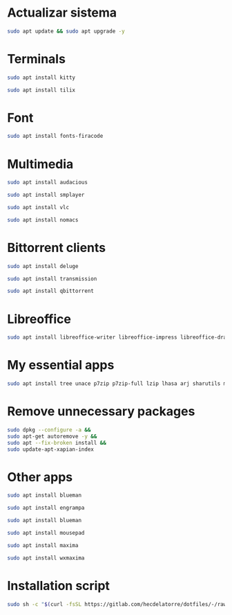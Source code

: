 # Actualizar sistema
```sh
sudo apt update && sudo apt upgrade -y
```
# Terminals
```sh
sudo apt install kitty
```
```sh
sudo apt install tilix
```
# Font
```sh
sudo apt install fonts-firacode
```
# Multimedia
```sh
sudo apt install audacious
```
```sh
sudo apt install smplayer
```
```sh
sudo apt install vlc
```
```sh
sudo apt install nomacs
```

# Bittorrent clients
```sh
sudo apt install deluge
```
```sh
sudo apt install transmission
```
```sh
sudo apt install qbittorrent
```
# Libreoffice
```sh
sudo apt install libreoffice-writer libreoffice-impress libreoffice-draw libreoffice-calc libreoffice-l10n-es libreoffice-gtk3
```
# My essential apps
```sh
sudo apt install tree unace p7zip p7zip-full lzip lhasa arj sharutils mpack lzma lzop cabextract nmap brasero deluge gparted w3m filezilla aircrack-ng crunch cups-pdf gnome-disk-utility g++ gcc build-essential clang gcp python3 git openvpn
```
# Remove unnecessary packages
```sh
sudo dpkg --configure -a &&
sudo apt-get autoremove -y &&
sudo apt --fix-broken install &&
sudo update-apt-xapian-index
```
# Other apps
```sh
sudo apt install blueman
```
```sh
sudo apt install engrampa
```
```sh
sudo apt install blueman
```
```sh
sudo apt install mousepad
```
```sh
sudo apt install maxima
```
```sh
sudo apt install wxmaxima
```
# Installation script
```sh
sudo sh -c "$(curl -fsSL https://gitlab.com/hecdelatorre/dotfiles/-/raw/main/Debian/debian.sh)"
```
